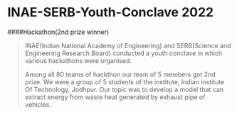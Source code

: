 # INAE-SERB-Youth-Conclave 2022
####Hackathon(2nd prize winner) 

                     
>INAE(Indian National Academy of Engineering) and SERB(Science and Engineering Research Board) conducted a youth conclave in which various hackathons were organised. 
>
>Among all 80 teams of hackthon our team of 5 members got 2nd prize. We were a group of 5 students of the institute, Indian institute Of Technology, Jodhpur.
>Our topic was to develop a model that can extract energy from waste heat generated by exhaust pipe of vehicles.
